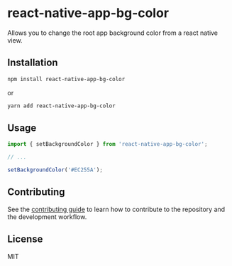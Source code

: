 # react-native-app-bg-color

Allows you to change the root app background color from a react native view.

## Installation

```sh
npm install react-native-app-bg-color
```

or

```sh
yarn add react-native-app-bg-color
```

## Usage

```js
import { setBackgroundColor } from 'react-native-app-bg-color';

// ...

setBackgroundColor('#EC255A');
```

## Contributing

See the [contributing guide](CONTRIBUTING.md) to learn how to contribute to the repository and the development workflow.

## License

MIT
